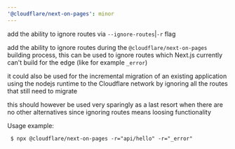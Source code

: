 ```yaml
---
'@cloudflare/next-on-pages': minor
---
```


add the ability to ignore routes via `--ignore-routes`|`-r` flag

add the ability to ignore routes during the `@cloudflare/next-on-pages` building process, this
can be used to ignore routes which Next.js currently can't build for the edge (like for example
`_error`)

it could also be used for the incremental migration of an existing application using the nodejs
runtime to the Cloudflare network by ignoring all the routes that still need to migrate

this should however be used very sparingly as a last resort when there are no other alternatives
since ignoring routes means loosing functionality

Usage example:

```
 $ npx @cloudflare/next-on-pages -r="api/hello" -r="_error"
```
